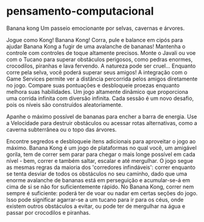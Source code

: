 # pensamento-computacional
  Banana kong 
Um passeio emocionante por selvas, cavernas e árvores.

Jogue como Kong! Banana Kong!
Corra, pule e balance em cipós para ajudar Banana Kong a fugir de uma avalanche de bananas! Mantenha o controle com controles de toque altamente precisos.
Monte o Javali ou voe com o Tucano para superar obstáculos perigosos, como pedras enormes, crocodilos, piranhas e lava fervendo. A natureza pode ser cruel...
Enquanto corre pela selva, você poderá superar seus amigos! A integração com o Game Services permite ver a distância percorrida pelos amigos diretamente no jogo.
Compare suas pontuações e desbloqueie proezas enquanto melhora suas habilidades. 
Um jogo altamente dinâmico que proporciona uma corrida infinita com diversão infinita. Cada 
sessão é um novo desafio, pois os níveis são construídos aleatoriamente.

Apanhe o máximo possível de bananas para encher a barra de energia. Use a Velocidade para destruir obstáculos ou acessar rotas alternativas, como a caverna subterrânea ou o topo das árvores.

Encontre segredos e desbloqueie itens adicionais para aproveitar o jogo ao máximo.
Banana Kong é um jogo de plataformas no qual você, um amigável gorila, tem de correr sem parar para chegar o mais longe possível em cada nível - bem, correr e também saltar, escalar e até mergulhar.
O jogo segue as mesmas regras da maioria dos 'corredores infindáveis': correr enquanto se tenta desviar de todos os obstáculos no seu caminho, dado que uma enorme avalanche de bananas está em perseguição e acumular-se-á em cima de si se não for suficientemente rápido.
No Banana Kong, correr nem sempre é suficiente: poderá ter de voar ou nadar em certas seções do jogo. Isso pode significar agarrar-se a um tucano para ir para os céus, onde existem outros obstáculos a evitar, ou pode ter de mergulhar na água e passar por crocodilos e piranhas.
